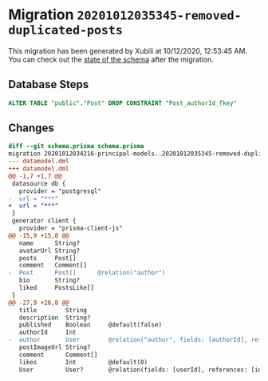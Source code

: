 # Migration `20201012035345-removed-duplicated-posts`

This migration has been generated by Xubili at 10/12/2020, 12:53:45 AM.
You can check out the [state of the schema](./schema.prisma) after the migration.

## Database Steps

```sql
ALTER TABLE "public"."Post" DROP CONSTRAINT "Post_authorId_fkey"
```

## Changes

```diff
diff --git schema.prisma schema.prisma
migration 20201012034216-principal-models..20201012035345-removed-duplicated-posts
--- datamodel.dml
+++ datamodel.dml
@@ -1,7 +1,7 @@
 datasource db {
   provider = "postgresql"
-  url = "***"
+  url = "***"
 }
 generator client {
   provider = "prisma-client-js"
@@ -15,9 +15,8 @@
   name      String?
   avatarUrl String?
   posts     Post[]
   comment   Comment[]
-  Post      Post[]      @relation("author")
   bio       String?
   liked     PostsLike[]
 }
@@ -27,9 +26,8 @@
   title        String
   description  String?
   published    Boolean     @default(false)
   authorId     Int
-  author       User        @relation("author", fields: [authorId], references: [id])
   postImageUrl String?
   comment      Comment[]
   likes        Int         @default(0)
   User         User?       @relation(fields: [userId], references: [id])
```


